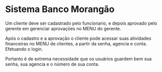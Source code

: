 # Sistema Banco Morangão 
Um cliente deve ser cadastrado pelo funcionario, e depois aprovado pelo gerente em gerenciar aprovações no MENU do gerente.

Após o cadastro e a aprovação o cliente pode acessar suas atividades financeiras no MENU de clientes, a partir da senha, agencia e conta. Efetuando o login.

Portanto é de extrema necessidade que os usuários guardem bem sua senha, sua agencia e o número de sua conta.
